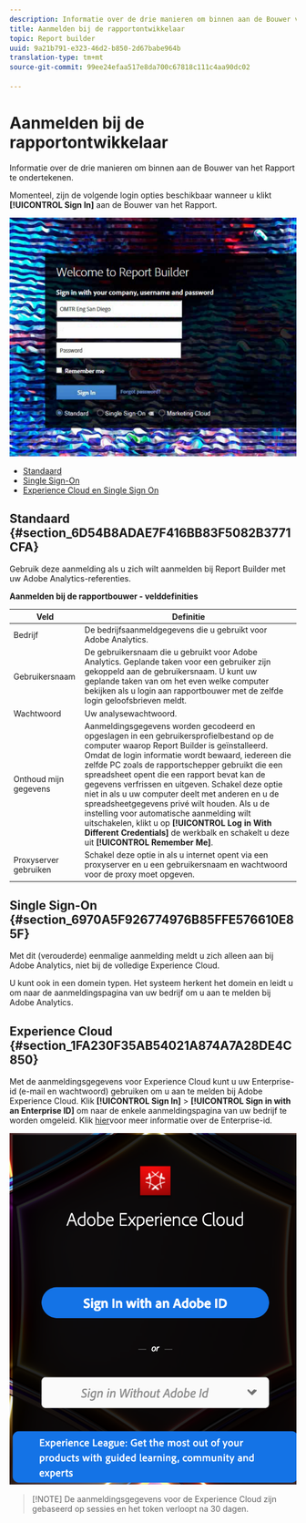 ```yaml
---
description: Informatie over de drie manieren om binnen aan de Bouwer van het Rapport te ondertekenen.
title: Aanmelden bij de rapportontwikkelaar
topic: Report builder
uuid: 9a21b791-e323-46d2-b850-2d67babe964b
translation-type: tm+mt
source-git-commit: 99ee24efaa517e8da700c67818c111c4aa90dc02

---
```



# Aanmelden bij de rapportontwikkelaar

Informatie over de drie manieren om binnen aan de Bouwer van het Rapport te ondertekenen.

Momenteel, zijn de volgende login opties beschikbaar wanneer u klikt **[!UICONTROL Sign In]** aan de Bouwer van het Rapport.

![](assets/login_screen.png)

* [Standaard](/help/analyze/report-builder/setup/login.md#section_6D54B8ADAE7F416BB83F5082B3771CFA)
* [Single Sign-On](/help/analyze/report-builder/setup/login.md#section_6970A5F926774976B85FFE576610E85F)
* [Experience Cloud en Single Sign On](/help/analyze/report-builder/setup/login.md#section_1FA230F35AB54021A874A7A28DE4C850)

## Standaard {#section_6D54B8ADAE7F416BB83F5082B3771CFA}

Gebruik deze aanmelding als u zich wilt aanmelden bij Report Builder met uw Adobe Analytics-referenties.

**Aanmelden bij de rapportbouwer - velddefinities**

| Veld | Definitie |
|--- |--- |
| Bedrijf | De bedrijfsaanmeldgegevens die u gebruikt voor Adobe Analytics. |
| Gebruikersnaam | De gebruikersnaam die u gebruikt voor Adobe Analytics. Geplande taken voor een gebruiker zijn gekoppeld aan de gebruikersnaam. U kunt uw geplande taken van om het even welke computer bekijken als u login aan rapportbouwer met de zelfde login geloofsbrieven meldt. |
| Wachtwoord | Uw analysewachtwoord. |
| Onthoud mijn gegevens | Aanmeldingsgegevens worden gecodeerd en opgeslagen in een gebruikersprofielbestand op de computer waarop Report Builder is geïnstalleerd. Omdat de login informatie wordt bewaard, iedereen die zelfde PC zoals de rapportschepper gebruikt die een spreadsheet opent die een rapport bevat kan de gegevens verfrissen en uitgeven. Schakel deze optie niet in als u uw computer deelt met anderen en u de spreadsheetgegevens privé wilt houden.  Als u de instelling voor automatische aanmelding wilt uitschakelen, klikt u op **[!UICONTROL Log in With Different Credentials]** de werkbalk en schakelt u deze uit **[!UICONTROL Remember Me]**. |
| Proxyserver gebruiken | Schakel deze optie in als u internet opent via een proxyserver en u een gebruikersnaam en wachtwoord voor de proxy moet opgeven. |

## Single Sign-On {#section_6970A5F926774976B85FFE576610E85F}

Met dit (verouderde) eenmalige aanmelding meldt u zich alleen aan bij Adobe Analytics, niet bij de volledige Experience Cloud.

U kunt ook in een domein typen. Het systeem herkent het domein en leidt u om naar de aanmeldingspagina van uw bedrijf om u aan te melden bij Adobe Analytics.

## Experience Cloud {#section_1FA230F35AB54021A874A7A28DE4C850}

Met de aanmeldingsgegevens voor Experience Cloud kunt u uw Enterprise-id (e-mail en wachtwoord) gebruiken om u aan te melden bij Adobe Experience Cloud. Klik **[!UICONTROL Sign In]** > **[!UICONTROL Sign in with an Enterprise ID]** om naar de enkele aanmeldingspagina van uw bedrijf te worden omgeleid. Klik [hier](https://helpx.adobe.com/enterprise/kb/enterprise-id-faq.html#whatis)voor meer informatie over de Enterprise-id.

![](assets/adobe_id_login.png)

> [!NOTE] De aanmeldingsgegevens voor de Experience Cloud zijn gebaseerd op sessies en het token verloopt na 30 dagen.

